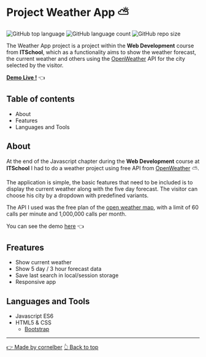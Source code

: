 # Project Weather App ⛅
![GitHub top language](https://img.shields.io/github/languages/top/cornelber/project-weather-js?color=FFEE62&style=for-the-badge)
![GitHub language count](https://img.shields.io/github/languages/count/cornelber/project-weather-js?color=FFEE62&style=for-the-badge)
![GitHub repo size](https://img.shields.io/github/repo-size/cornelber/project-weather-js?color=FFEE62&style=for-the-badge)

The Weather App project is a project within the **Web Development** course from **ITSchool**, which as a functionality aims to show the weather forecast, the current weather and others using the [OpenWeather](https://openweathermap.org/) API for the city selected by the visitor.

**[Demo Live !](https://bc-project-weather-js.netlify.app/)**  👈

## Table of contents
* About
* Features
* Languages and Tools

## About
At the end of the Javascript chapter during the **Web Development** course at **ITSchool** I had to do a weather project using free API from [OpenWeather](https://openweathermap.org/) ⛅.

The application is simple, the basic features that need to be included is to display the current weather along with the five day forecast. The visitor can choose his city by a dropdown with predefined variants.

The API I used was the free plan of the [open weather map](https://openweathermap.org/price), with a limit of 60 calls per minute and 1,000,000 calls per month.

You can see the demo [here](https://bc-project-weather-js.netlify.app/) 👈

## Freatures

* Show current weather
* Show 5 day / 3 hour forecast data
* Save last search in local/session storage
* Responsive app

## Languages and Tools

* Javascript ES6
* HTML5 & CSS
  * [Bootstrap](https://getbootstrap.com/)

<hr>

<a href="https://github.com/cornelber">👉 Made by cornelber</a>
<a href="#top">👆 Back to top</a>

